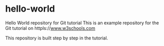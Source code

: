 # hello-world
Hello World repository for Git tutorial
This is an example repository for the Git tutorial on httpls://www.w3schools.com

This repository is built step by step in the tutorial.